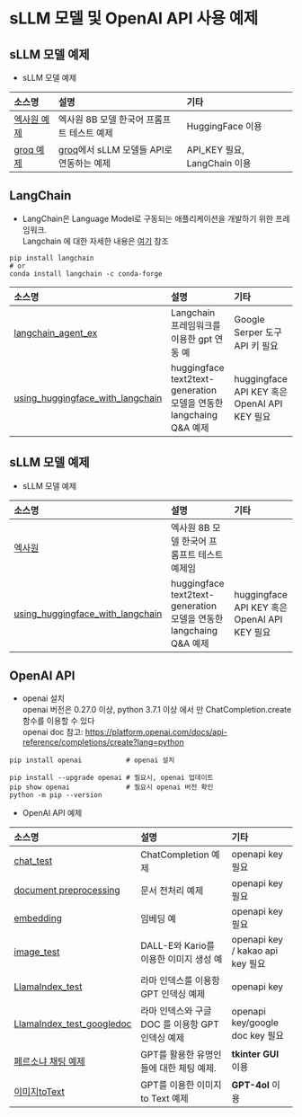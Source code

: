 # sLLM 모델  및 OpenAI API 사용 예제

## sLLM 모델 예제
- sLLM 모델 예제

|소스명|설명|기타|
|:-----------------|:-----------------------------------------------------------|:---------------------|
|[엑사원 예제](https://github.com/kobongsoo/OpenAI/blob/master/sLLM/exaone.ipynb)|엑사원 8B 모델 한국어 프롬프트 테스트 예제|HuggingFace 이용|
|[groq 예제](https://github.com/kobongsoo/OpenAI/blob/master/sLLM/Groq.ipynb)|[groq](https://console.groq.com/login)에서 sLLM 모델들 API로 연동하는 예제|API_KEY 필요, LangChain 이용|

## LangChain
- LangChain은 Language Model로 구동되는 애플리케이션을 개발하기 위한 프레임워크.
<br>Langchain 에 대한 자세한 내용은 [여기](https://python.langchain.com/en/latest/) 참조
```
pip install langchain
# or
conda install langchain -c conda-forge
```
|소스명|설명|기타|
|:-----------------|:-----------------------------------------------------------|:---------------------|
|[langchain_agent_ex](https://github.com/kobongsoo/OpenAI/blob/master/Langchain/langchain_agent_ex.ipynb)|Langchain 프레임워크를 이용한 gpt 연동 예|Google Serper 도구 API 키 필요|
|[using_huggingface_with_langchain](https://github.com/kobongsoo/OpenAI/blob/master/Langchain/using_huggingface_with_langchain.ipynb)|huggingface text2text-generation 모델을 연동한 langchaing  Q&A 예제|huggingface API KEY 혹은 OpenAI API KEY 필요|

## sLLM 모델 예제
- sLLM 모델 예제

|소스명|설명|기타|
|:-----------------|:-----------------------------------------------------------|:---------------------|
|[엑사원](https://github.com/kobongsoo/OpenAI/blob/master/Langchain/langchain_agent_ex.ipynb)|엑사원 8B 모델 한국어 프롬프트 테스트 예제임|
|[using_huggingface_with_langchain](https://github.com/kobongsoo/OpenAI/blob/master/Langchain/using_huggingface_with_langchain.ipynb)|huggingface text2text-generation 모델을 연동한 langchaing  Q&A 예제|huggingface API KEY 혹은 OpenAI API KEY 필요|


## OpenAI API

- openai 설치
<br> openai 버전은 0.27.0 이상, python 3.7.1 이상 에서 만 ChatCompletion.create 함수를 이용할 수 있다
<br> openai doc 참고: https://platform.openai.com/docs/api-reference/completions/create?lang=python
```
pip install openai           # openai 설치 
```
```
pip install --upgrade openai # 필요시, openai 업데이트
pip show openai              # 필요시 openai 버전 확인  
python -m pip --version 
```
- OpenAI API 예제

|소스명|설명|기타|
|:-----------------|:-----------------------------------------------------------|:---------------------|
|[chat_test](https://github.com/kobongsoo/OpenAI/blob/master/chat_test.ipynb)|ChatCompletion 예제|openapi key 필요|
|[document preprocessing](https://github.com/kobongsoo/OpenAI/blob/master/document%20preprocessing.ipynb)|문서 전처리 예제|openapi key 필요|
|[embedding](https://github.com/kobongsoo/OpenAI/blob/master/embedding.ipynb)|임베딩 예|openapi key 필요|
|[image_test](https://github.com/kobongsoo/OpenAI/blob/master/image_test.ipynb)|DALL-E와 Kario를 이용한 이미지 생성 예|openapi key / kakao api key 필요|
|[LlamaIndex_test](https://github.com/kobongsoo/OpenAI/blob/master/LlamaIndex_test.ipynb)|라마 인덱스를 이용항 GPT 인덱싱 예제|openapi key|
|[LlamaIndex_test_googledoc](https://github.com/kobongsoo/OpenAI/blob/master/LlamaIndex_test_googledoc.ipynb)|라마 인덱스와 구글 DOC 를 이용항 GPT 인덱싱 예제|openapi key/google doc key 필요|
|[페르소냐 채팅 예제](https://github.com/kobongsoo/OpenAI/blob/master/persona.py)|GPT를 활용한 유명인들에 대한 체팅 예제.|**tkinter GUI** 이용|
|[이미지toText](https://github.com/kobongsoo/OpenAI/blob/master/OpenAI_Vison_example.ipynb)|GPT를 이용한 이미지 to Text 예제|**GPT-4oI** 이용|



